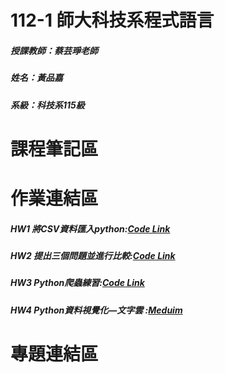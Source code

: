 # 112-1 師大科技系程式語言

##### 授課教師：蔡芸琤老師

##### 姓名：黃品嘉

##### 系級：科技系115級

# 課程筆記區

# 作業連結區

##### HW1 將CSV資料匯入python:[Code Link](https://github.com/huangpinjia/PL-Repo/blob/main/HW1/HW1.ipynb)

##### HW2 提出三個問題並進行比較:[Code Link](https://github.com/huangpinjia/PL-Repo/blob/main/HW2/HW2.ipynb)

##### HW3 Python爬蟲練習:[Code Link](https://github.com/huangpinjia/PL-Repo/tree/main/HW3)

##### HW4 Python資料視覺化—文字雲 :[Meduim](https://medium.com/@41171132h/python%E8%B3%87%E6%96%99%E8%A6%96%E8%A6%BA%E5%8C%96-%E6%96%87%E5%AD%97%E9%9B%B2-5d3d2890b9cc)



# 專題連結區
